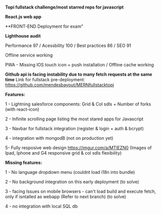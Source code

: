 **Topi fullstack challenge/most starred reps for javascript**

**React.js web app** 

**FRONT-END Deployment for exam"

**Lighthouse audit**  

Performance 97 / Acessbility 100 / Best practices 86 / SEO 91

Offline service working

PWA - Missing IOS touch icon + push installation / Offline cache working

**Github api is facing instability due to many fetch requests at the same time**
Link for fullstack pre-deployment: https://github.com/mendesbayout/MERNfullstacktopi

**Features:**

1 - Lightning salesforce components: Grid & Col sdls + Number of forks (with react-icon)

2 - Infinite scrolling page listing the most stared apps for Javascript

3 - Navbar for fullstack integration (register & login + auth & bcrypt)

4 - integration with mongodB (not on production yet)

5-  Fully resposive web design 
    https://imgur.com/a/MTlEZN0 (Images of Ipad, Iphone and G4 responsive grid & col sdls flexibility)

**Missing features:**

1 - No language dropdown menu (couldnt load i18n into bundle)

2 - No background integration on this early deployment (to solve)

3 - facing Issues on mobile browsers - can't load build and execute fetch, only if isntalled as webapp (Refer to next branch) (to solve)

4 - no integration with local SQL db



